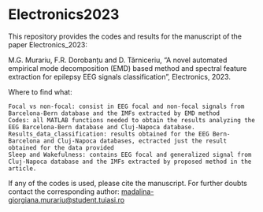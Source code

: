 # Electronics2023
This repository provides the codes and results for the manuscript of the paper Electronics_2023:

M.G. Murariu, F.R. Dorobanțu and D. Tărniceriu, “A novel automated empirical mode decomposition (EMD) based method and spectral feature extraction for epilepsy EEG signals classification”, Electronics, 2023.

Where to find what:

    Focal vs non-focal: consist in EEG focal and non-focal signals from Barcelona-Bern database and the IMFs extracted by EMD method
    Codes: all MATLAB functions needed to obtain the results analyzing the EEG Barcelona-Bern database and Cluj-Napoca database.
    Results_data_classification: results obtained for the EEG Bern-Barcelona and Cluj-Napoca databases, ectracted just the result obtained for the data provided
    Sleep and Wakefulness: contains EEG focal and generalized signal from Cluj-Napoca database and the IMFs extracted by proposed method in the article.

If any of the codes is used, please cite the manuscript. For further doubts contact the corresponding author: madalina-giorgiana.murariu@student.tuiasi.ro
